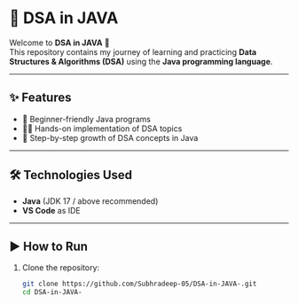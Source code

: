 # 🚀 DSA in JAVA  

Welcome to **DSA in JAVA** 🎉  
This repository contains my journey of learning and practicing **Data Structures & Algorithms (DSA)** using the **Java programming language**.  

---

## ✨ Features
- 📘 Beginner-friendly Java programs  
- 🧑‍💻 Hands-on implementation of DSA topics  
- 🚀 Step-by-step growth of DSA concepts in Java  

---

## 🛠️ Technologies Used
- **Java** (JDK 17 / above recommended)  
- **VS Code** as IDE  

---

## ▶️ How to Run
1. Clone the repository:
   ```bash
   git clone https://github.com/Subhradeep-05/DSA-in-JAVA-.git
   cd DSA-in-JAVA-
